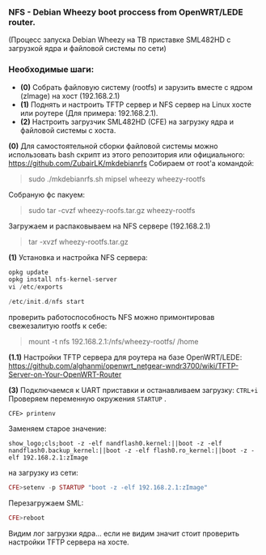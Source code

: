 ### NFS - Debian Wheezy boot proccess from OpenWRT/LEDE router.

(Процесс запуска Debian Wheezy на ТВ приставке SML482HD с загрузкой ядра и файловой системы по сети)

### Необходимые шаги:
- **(0)** Собрать файловую систему (rootfs) и зарузить вместе с ядром (zImage) на хост (192.168.2.1)
- **(1)** Поднять и настроить TFTP сервер и NFS сервер на Linux хосте или роутере (Для примера: 192.168.2.1).
- **(2)** Настроить загрузчик SML482HD (CFE) на загрузку ядра и файловой системы с хоста.

**(0)**
Для самостоятельной сборки файловой системы можно использовать bash скрипт из этого репозитория или официального:
https://github.com/ZubairLK/mkdebianrfs
Собираем от root'a командой: 
> sudo ./mkdebianrfs.sh mipsel wheezy wheezy-rootfs

Собраную фс пакуем:
> sudo tar -cvzf wheezy-roofs.tar.gz wheezy-rootfs

Загружаем и распаковываем на NFS сервере (192.168.2.1)
> tar -xvzf wheezy-rootfs.tar.gz

**(1)** Установка и настройка NFS сервера:
```php
opkg update
opkg install nfs-kernel-server
vi /etc/exports

/etc/init.d/nfs start
```
проверить работоспособность NFS можно примонтировав свежезалитую rootfs к себе: 
>mount -t nfs 192.168.2.1:/nfs/wheezy-rootfs/ /home


**(1.1)** Настройки TFTP сервера для роутера на базе OpenWRT/LEDE:
https://github.com/alghanmi/openwrt_netgear-wndr3700/wiki/TFTP-Server-on-Your-OpenWRT-Router


**(3)** Подключаемся к UART приставки и останавливаем загрузку:
`CTRL+i`
Проверяем переменную окружения `STARTUP` .

`CFE> printenv`

Заменяем старое значение: 

`show_logo;cls;boot -z -elf nandflash0.kernel:||boot -z -elf nandflash0.backup_kernel:||boot -z -elf flash0.ro_kernel:||boot -z -elf 192.168.2.1:zImage` 


на загрузку из сети:
```php
CFE>setenv -p STARTUP "boot -z -elf 192.168.2.1:zImage"
```
Перезагружаем SML:
```php
CFE>reboot
```
Видим лог загрузки ядра... если не видим значит стоит проверить настройки TFTP сервера на хосте.
